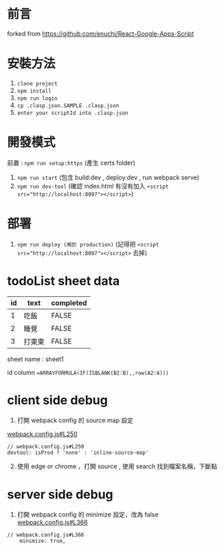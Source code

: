 # 前言

forked from https://github.com/enuchi/React-Google-Apps-Script

# 安裝方法

1. `clone project`
2. `npm install`
3. `npm run login`
4. `cp .clasp.json.SAMPLE .clasp.json`
5. `enter your scriptId into .clasp.json`

# 開發模式

前置 : `npm run setup:https` (產生 certs folder)

1. `npm run start` (包含 build:dev , deploy:dev , run webpack serve)
2. `npm run dev-tool` (確認 index.html 有沒有加入 `<script src="http://localhost:8097"></script>`)

# 部署

1. `npm run deploy (用於 production)` (記得把 `<script src="http://localhost:8097"></script>` 去掉)

# todoList sheet data
| id  | text   | completed |
| --- | ------ | --------- |
| 1   | 吃飯   | FALSE     |
| 2   | 睡覺   | FALSE     |
| 3   | 打東東 | FALSE     |

sheet name : sheet1

id column `=ARRAYFORMULA(IF(ISBLANK(B2:B),,row(A2:A)))`

# client side debug 

1. 打開 webpack config 的 source map 設定

[webpack.config.js#L250](https://github.com/yongsin0129/gas-example-from-enuchi/blob/master/webpack.config.js#L250)
```
// webpack.config.js#L250
devtool: isProd ? 'none' : 'inline-source-map'
```

2. 使用 edge or chrome ，打開 source , 使用 search 找到檔案名稱，下斷點

# server side debug

1. 打開 webpack config 的 minimize 設定，改為 false
[webpack.config.js#L366](https://github.com/yongsin0129/gas-example-from-enuchi/blob/master/webpack.config.js#L366)

```
// webpack.config.js#L366
    minimize: true,
```